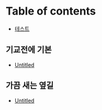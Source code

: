# Table of contents

* [테스트](README.md)

## 기교전에 기본

* [Untitled](undefined/untitled.md)

## 가끔 새는 옆길 <a id="undefined-1"></a>

* [Untitled](undefined-1/untitled.md)


